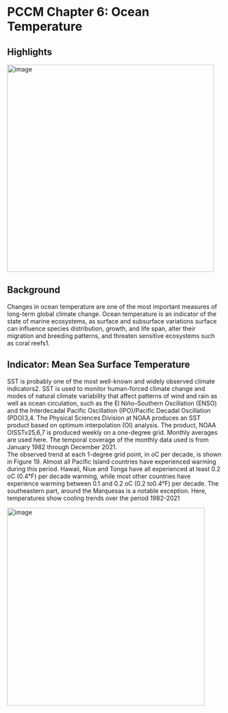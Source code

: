 # PCCM Chapter 6: Ocean Temperature

## Highlights
<img width="483" alt="image" src="https://github.com/jpotemra/PCCM/assets/4795284/d72ff598-834d-45f3-80c4-b427ac01e5df">

## Background
Changes in ocean temperature are one of the most important measures of long-term global climate change.  Ocean temperature is an indicator of the state of marine ecosystems, as surface and subsurface variations surface can influence species distribution, growth, and life span, alter their migration and breeding patterns, and threaten sensitive ecosystems such as coral reefs1.

## Indicator: Mean Sea Surface Temperature
SST is probably one of the most well-known and widely observed climate indicators2.  SST is used to monitor human-forced climate change and modes of  natural climate variability that affect patterns of wind and rain as well as ocean circulation, such as the El Niño–Southern Oscillation (ENSO) and the Interdecadal Pacific Oscillation (IPO)/Pacific Decadal Oscillation (PDO)3,4.  The Physical Sciences Division at NOAA produces an SST product based on optimum interpolation (OI) analysis.  The product, NOAA OISSTv25,6,7  is produced weekly on a one-degree grid. Monthly averages are used here.  The temporal coverage of the monthly data used is from January 1982 through December 2021.    
The observed trend at each 1-degree grid point, in oC per decade, is shown in Figure 19.  Almost all Pacific Island countries have experienced warming during this period.  Hawaii, Niue and Tonga have all experienced at least 0.2 oC (0.4°F) per decade warming, while most other countries have experience warming between 0.1 and 0.2 oC (0.2 to0.4°F) per decade.  The southeastern part, around the Marquesas  is a notable exception.  Here, temperatures show cooling trends over the period 1982-2021

<img width="461" alt="image" src="https://github.com/jpotemra/PCCM/assets/4795284/e47f60f1-17f2-4e8b-b598-0a3c6eb01524">
